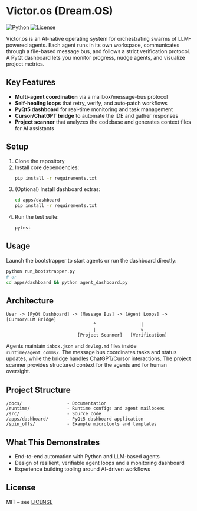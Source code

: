 # Victor.os (Dream.OS)

[![Python](https://img.shields.io/badge/python-3.10%2B-blue)](https://www.python.org/)
[![License](https://img.shields.io/badge/license-MIT-blue)](./LICENSE)

Victor.os is an AI-native operating system for orchestrating swarms of LLM-powered agents. Each agent runs in its own workspace, communicates through a file-based message bus, and follows a strict verification protocol. A PyQt dashboard lets you monitor progress, nudge agents, and visualize project metrics.

## Key Features
- **Multi-agent coordination** via a mailbox/message-bus protocol
- **Self‑healing loops** that retry, verify, and auto‑patch workflows
- **PyQt5 dashboard** for real‑time monitoring and task management
- **Cursor/ChatGPT bridge** to automate the IDE and gather responses
- **Project scanner** that analyzes the codebase and generates context files for AI assistants

## Setup
1. Clone the repository
2. Install core dependencies:
   ```bash
   pip install -r requirements.txt
   ```
3. (Optional) Install dashboard extras:
   ```bash
   cd apps/dashboard
   pip install -r requirements.txt
   ```
4. Run the test suite:
   ```bash
   pytest
   ```

## Usage
Launch the bootstrapper to start agents or run the dashboard directly:
```bash
python run_bootstrapper.py
# or
cd apps/dashboard && python agent_dashboard.py
```

## Architecture
```
User -> [PyQt Dashboard] -> [Message Bus] -> [Agent Loops] -> [Cursor/LLM Bridge]
                                 ^                 |
                                 |                 v
                           [Project Scanner]   [Verification]
```
Agents maintain `inbox.json` and `devlog.md` files inside `runtime/agent_comms/`. The message bus coordinates tasks and status updates, while the bridge handles ChatGPT/Cursor interactions. The project scanner provides structured context for the agents and for human oversight.

## Project Structure
```
/docs/                 - Documentation
/runtime/              - Runtime configs and agent mailboxes
/src/                  - Source code
/apps/dashboard/       - PyQt5 dashboard application
/spin_offs/            - Example microtools and templates
```

## What This Demonstrates
- End-to-end automation with Python and LLM-based agents
- Design of resilient, verifiable agent loops and a monitoring dashboard
- Experience building tooling around AI-driven workflows

## License
MIT – see [LICENSE](./LICENSE)
